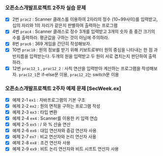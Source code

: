 ### 오픈소스개발프로젝트 2주차 실습 문제
- [x] 2번 `prac2` : Scanner 클래스를 이용하여 2자리의 정수 (10~99사이)를 입력받고, 십의 자리와 1의 자리가 같은지 판별하여 출력하는 프로그램   
- [x] 4번 `prac4` : Scanner 클래스로 정수 3개를 입력받고 3개의 숫자 중 중간 크기의 수를 출력하라. 평균값을 구하는 것이 아님에 주의하라.
- [x] 8번 `prac6` : 369 게임을 간단히 작성해보자.
- [x] 10번 `prac10` : 원의 정보를 받기 위해 키보트로부터 원의 중심을 나타내는 한 점 과 반지름을 입력받는다. 두개의 원을 입력받고 두 원이 서로 겹치는지 판단하여 출력하라.
- [x] 12번 `prac12_1` , `prac12_2` : 사칙 연산을 입력받아 계산하는 프로그램을 작성해보자. `prac12_1`은 if-else문 이용, `prac12_2`는 switch문 이용

### 오픈소스개발프로젝트 2주차 예제 문제 [SecWeek.ex]
- [x] 예제 2-1 `ex1` : 자바프로그램의 기본 구조
- [x] 예제 2-2 `ex2` : 원의 면적을 구하는 프로그램 작성  
- [x] 예제 2-3 `ex3` : 타입 변환   
- [x] 예제 2-4 `ex4` : Scanner를 이용한 키 입력 연습   
- [x] 예제 2-5 `ex5` : / 와 % 산술 연산
- [x] 예제 2-6 `ex6` : 대입 연산자와 증감 연산자 사용
- [x] 예제 2-7 `ex7` : 비교 연산자와 논리 연산자 사용
- [x] 예제 2-8 `ex8` : 조건 연산자 사용
- [x] 예제 2-9 `ex9` : 비트 논리 연산자와 비트 시프트 연산자 사용 